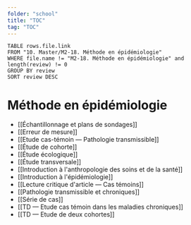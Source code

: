 ```yaml
---
folder: "school"
title: "TOC"
tag: "TOC"
---
```

```dataview
TABLE rows.file.link
FROM "10. Master/M2-18. Méthode en épidémiologie"
WHERE file.name != "M2-18. Méthode en épidémiologie" and length(review) != 0
GROUP BY review
SORT review DESC
```



# Méthode en épidémiologie
- [[Échantillonnage et plans de sondages]]
- [[Erreur de mesure]]
- [[Etude cas-témoin — Pathologie transmissible]]
- [[Étude de cohorte]]
- [[Étude écologique]]
- [[Étude transversale]]
- [[Introduction à l'anthropologie des soins et de la santé]]
- [[Introduction à l'épidémiologie]]
- [[Lecture critique d'article — Cas témoins]]
- [[Pathologie transmissible et chroniques]]
- [[Série de cas]]
- [[TD — Etude cas témoin dans les maladies chroniques]]
- [[TD — Etude de deux cohortes]]